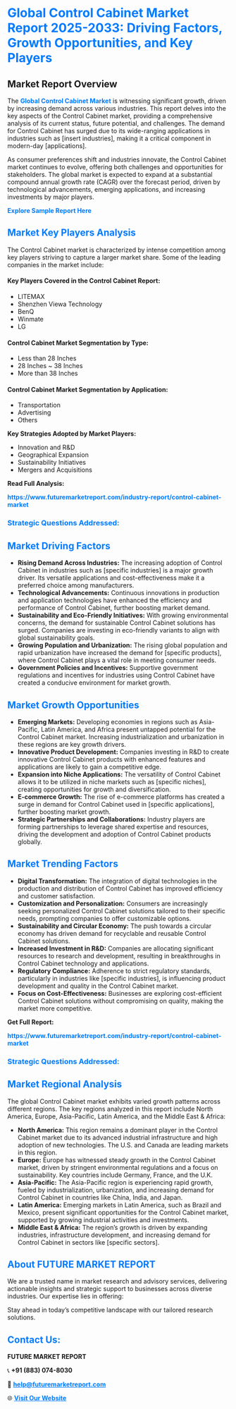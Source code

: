 <h1 style="color: #007BFF;">Global Control Cabinet Market Report 2025-2033: Driving Factors, Growth Opportunities, and Key Players</h1>

<section id="overview">
<h2>Market Report Overview</h2>
<p>The <a href="https://www.futuremarketreport.com/industry-report/control-cabinet-market" style="color: #007BFF; text-decoration: none;"><strong>Global Control Cabinet Market</strong></a> is witnessing significant growth, driven by increasing demand across various industries. This report delves into the key aspects of the Control Cabinet market, providing a comprehensive analysis of its current status, future potential, and challenges. The demand for Control Cabinet has surged due to its wide-ranging applications in industries such as [insert industries], making it a critical component in modern-day [applications].</p>
<p>As consumer preferences shift and industries innovate, the Control Cabinet market continues to evolve, offering both challenges and opportunities for stakeholders. The global market is expected to expand at a substantial compound annual growth rate (CAGR) over the forecast period, driven by technological advancements, emerging applications, and increasing investments by major players.</p>
</section>

<section id="overview">
<p><a href="https://www.futuremarketreport.com/request-sample/reportId=35691" style="color: #007BFF; text-decoration: none;"><strong>Explore Sample Report Here</strong></a></p>
</section>

<section id="key-players">
<h2 style="color: #007BFF;">Market Key Players Analysis</h2>
<p>The Control Cabinet market is characterized by intense competition among key players striving to capture a larger market share. Some of the leading companies in the market include:</p>
<h4>Key Players Covered in the Control Cabinet Report:</h4>
<ul><li>LITEMAX</li><li>Shenzhen Viewa Technology</li><li>BenQ</li><li>Winmate</li><li>LG</li></ul>
<h4>Control Cabinet Market Segmentation by Type:</h4>
<ul><li>Less than 28 Inches</li><li>28 Inches ~ 38 Inches</li><li>More than 38 Inches</li></ul>

<h4>Control Cabinet Market Segmentation by Application:</h4>
<ul><li>Transportation</li><li>Advertising</li><li>Others</li></ul>
<p><strong>Key Strategies Adopted by Market Players:</strong></p>
<ul>
<li>Innovation and R&D</li>
<li>Geographical Expansion</li>
<li>Sustainability Initiatives</li>
<li>Mergers and Acquisitions</li>
</ul>
</section>

<section>
<p><strong>Read Full Analysis: </strong></p><a href="https://www.futuremarketreport.com/industry-report/control-cabinet-market" style="color: #007BFF; text-decoration: none;"><strong>https://www.futuremarketreport.com/industry-report/control-cabinet-market</strong></a>
<h3 style="color: #007BFF;">Strategic Questions Addressed:</h3>
</section>

<section id="driving-factors">
<h2 style="color: #007BFF;">Market Driving Factors</h2>
<ul>
<li><strong>Rising Demand Across Industries:</strong> The increasing adoption of Control Cabinet in industries such as [specific industries] is a major growth driver. Its versatile applications and cost-effectiveness make it a preferred choice among manufacturers.</li>
<li><strong>Technological Advancements:</strong> Continuous innovations in production and application technologies have enhanced the efficiency and performance of Control Cabinet, further boosting market demand.</li>
<li><strong>Sustainability and Eco-Friendly Initiatives:</strong> With growing environmental concerns, the demand for sustainable Control Cabinet solutions has surged. Companies are investing in eco-friendly variants to align with global sustainability goals.</li>
<li><strong>Growing Population and Urbanization:</strong> The rising global population and rapid urbanization have increased the demand for [specific products], where Control Cabinet plays a vital role in meeting consumer needs.</li>
<li><strong>Government Policies and Incentives:</strong> Supportive government regulations and incentives for industries using Control Cabinet have created a conducive environment for market growth.</li>
</ul>
</section>

<section id="growth-opportunities">
<h2 style="color: #007BFF;">Market Growth Opportunities</h2>
<ul>
<li><strong>Emerging Markets:</strong> Developing economies in regions such as Asia-Pacific, Latin America, and Africa present untapped potential for the Control Cabinet market. Increasing industrialization and urbanization in these regions are key growth drivers.</li>
<li><strong>Innovative Product Development:</strong> Companies investing in R&D to create innovative Control Cabinet products with enhanced features and applications are likely to gain a competitive edge.</li>
<li><strong>Expansion into Niche Applications:</strong> The versatility of Control Cabinet allows it to be utilized in niche markets such as [specific niches], creating opportunities for growth and diversification.</li>
<li><strong>E-commerce Growth:</strong> The rise of e-commerce platforms has created a surge in demand for Control Cabinet used in [specific applications], further boosting market growth.</li>
<li><strong>Strategic Partnerships and Collaborations:</strong> Industry players are forming partnerships to leverage shared expertise and resources, driving the development and adoption of Control Cabinet products globally.</li>
</ul>
</section>

<section id="trending-factors">
<h2 style="color: #007BFF;">Market Trending Factors</h2>
<ul>
<li><strong>Digital Transformation:</strong> The integration of digital technologies in the production and distribution of Control Cabinet has improved efficiency and customer satisfaction.</li>
<li><strong>Customization and Personalization:</strong> Consumers are increasingly seeking personalized Control Cabinet solutions tailored to their specific needs, prompting companies to offer customizable options.</li>
<li><strong>Sustainability and Circular Economy:</strong> The push towards a circular economy has driven demand for recyclable and reusable Control Cabinet solutions.</li>
<li><strong>Increased Investment in R&D:</strong> Companies are allocating significant resources to research and development, resulting in breakthroughs in Control Cabinet technology and applications.</li>
<li><strong>Regulatory Compliance:</strong> Adherence to strict regulatory standards, particularly in industries like [specific industries], is influencing product development and quality in the Control Cabinet market.</li>
<li><strong>Focus on Cost-Effectiveness:</strong> Businesses are exploring cost-efficient Control Cabinet solutions without compromising on quality, making the market more competitive.</li>
</ul>
</section>

<section>
<p><strong>Get Full Report: </strong></p><a href="https://www.futuremarketreport.com/industry-report/control-cabinet-market" style="color: #007BFF; text-decoration: none;"><strong>https://www.futuremarketreport.com/industry-report/control-cabinet-market</strong></a>
<h3 style="color: #007BFF;">Strategic Questions Addressed:</h3>
</section>


<section id="regional-analysis">
<h2 style="color: #007BFF;">Market Regional Analysis</h2>
<p>The global Control Cabinet market exhibits varied growth patterns across different regions. The key regions analyzed in this report include North America, Europe, Asia-Pacific, Latin America, and the Middle East & Africa:</p>
<ul>
<li><strong>North America:</strong> This region remains a dominant player in the Control Cabinet market due to its advanced industrial infrastructure and high adoption of new technologies. The U.S. and Canada are leading markets in this region.</li>
<li><strong>Europe:</strong> Europe has witnessed steady growth in the Control Cabinet market, driven by stringent environmental regulations and a focus on sustainability. Key countries include Germany, France, and the U.K.</li>
<li><strong>Asia-Pacific:</strong> The Asia-Pacific region is experiencing rapid growth, fueled by industrialization, urbanization, and increasing demand for Control Cabinet in countries like China, India, and Japan.</li>
<li><strong>Latin America:</strong> Emerging markets in Latin America, such as Brazil and Mexico, present significant opportunities for the Control Cabinet market, supported by growing industrial activities and investments.</li>
<li><strong>Middle East & Africa:</strong> The region’s growth is driven by expanding industries, infrastructure development, and increasing demand for Control Cabinet in sectors like [specific sectors].</li>
</ul>
</section>

<footer>
<h2 style="color: #007BFF;">About FUTURE MARKET REPORT</h2>
<p>We are a trusted name in market research and advisory services, delivering actionable insights and strategic support to businesses across diverse industries. Our expertise lies in offering:</p>

<p>Stay ahead in today’s competitive landscape with our tailored research solutions.</p>

<h2 style="color: #007BFF;">Contact Us:</h2>
<p><strong>FUTURE MARKET REPORT</strong></p>
<p>📞 <strong>+91 (883) 074-8030</strong></p>
<p>📧 <strong><a href="mailto:help@futuremarketreport.com" style="color: #007BFF;">help@futuremarketreport.com</a></strong></p>
<p>🌐 <strong><a href="https://www.futuremarketreport.com/" style="color: #007BFF;">Visit Our Website</a></strong></p>
</footer>